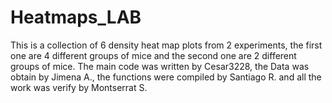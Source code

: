 # Heatmaps_LAB
This is a collection of 6 density heat map plots from 2 experiments, the first one are 4 different groups of mice and the second one are 2 different groups of mice.
The main code was written by Cesar3228, the Data was obtain by Jimena A., the functions were compiled by Santiago R. and all the work was verify by Montserrat S.
